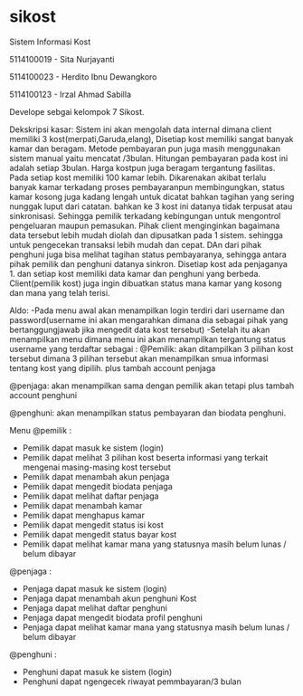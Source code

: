 # sikost
Sistem Informasi Kost

5114100019 - Sita Nurjayanti

5114100023 - Herdito Ibnu Dewangkoro

5114100123 - Irzal Ahmad Sabilla

Develope sebgai kelompok 7 Sikost.

Dekskripsi kasar:
Sistem ini akan mengolah data internal dimana client memiliki 3 kost(merpati,Garuda,elang), Disetiap kost memiliki sangat banyak kamar dan beragam.
Metode pembayaran pun juga masih menggunakan sistem manual yaitu mencatat /3bulan. Hitungan pembayaran pada kost ini adalah setiap 3bulan. Harga kostpun juga beragam tergantung fasilitas. Pada setiap kost memiliki 100 kamar lebih. Dikarenakan akibat terlalu banyak kamar terkadang proses pembayaranpun membingungkan, status kamar kosong juga kadang lengah untuk dicatat bahkan tagihan yang sering nunggak luput dari catatan. bahkan ke 3 kost ini datanya tidak terpusat atau sinkronisasi. Sehingga pemilik terkadang kebingungan untuk mengontrol pengeluaran maupun pemasukan. Pihak client menginginkan bagaimana data tersebut lebih mudah diolah dan dipusatkan pada 1 sistem. sehingga untuk pengecekan transaksi lebih mudah dan cepat. DAn dari pihak penghuni juga bisa melihat tagihan status pembayaranya, sehingga antara pihak pemilik dan penghuni datanya sinkron. Disetiap kost ada penjaganya 1. dan setiap kost memiliki data kamar dan penghuni yang berbeda. Client(pemilik kost) juga ingin dibuatkan status mana kamar yang kosong dan mana yang telah terisi. 

Aldo:
-Pada menu awal akan menampilkan login terdiri dari username dan password(username ini akan mengarahkan dimana dia sebagai pihak yang bertanggungjawab jika mengedit data kost tersebut)
-Setelah itu akan menampilkan menu dimana menu ini akan menampilkan tergantung status username yang terdaftar sebagai :
@Pemilik: akan ditampilkan 3 pilihan kost tersebut dimana 3 pilihan tersebut akan menampilkan smua informasi tentang kost yang dipilih. plus tambah account penjaga

@penjaga: akan menampilkan sama dengan pemilik akan tetapi plus tambah account penghuni

@penghuni: akan menampilkan status pembayaran dan biodata penghuni.


Menu 
@pemilik :
- Pemilik dapat masuk ke sistem (login) 
- Pemilik dapat melihat 3 pilihan kost beserta informasi yang terkait mengenai masing-masing kost tersebut
- Pemilik dapat menambah akun penjaga
- Pemilik dapat mengedit biodata penjaga
- Pemilik dapat melihat daftar penjaga
- Pemilik dapat menambah kamar
- Pemilik dapat menghapus kamar
- Pemilik dapat mengedit status isi kost
- Pemilik dapat mengedit status bayar kost
- Pemilik dapat melihat kamar mana yang statusnya masih belum lunas / belum dibayar

@penjaga :
- Penjaga dapat masuk ke sistem (login) 
- Penjaga dapat menambah akun penghuni Kost
- Penjaga dapat melihat daftar penghuni
- Penjaga dapat mengedit biodata profil penghuni
- Penjaga dapat melihat kamar mana yang statusnya masih belum lunas / belum dibayar

@penghuni :
- Penghuni dapat masuk ke sistem (login)
- Penghuni dapat ngengecek riwayat pemmbayaran/3 bulan
